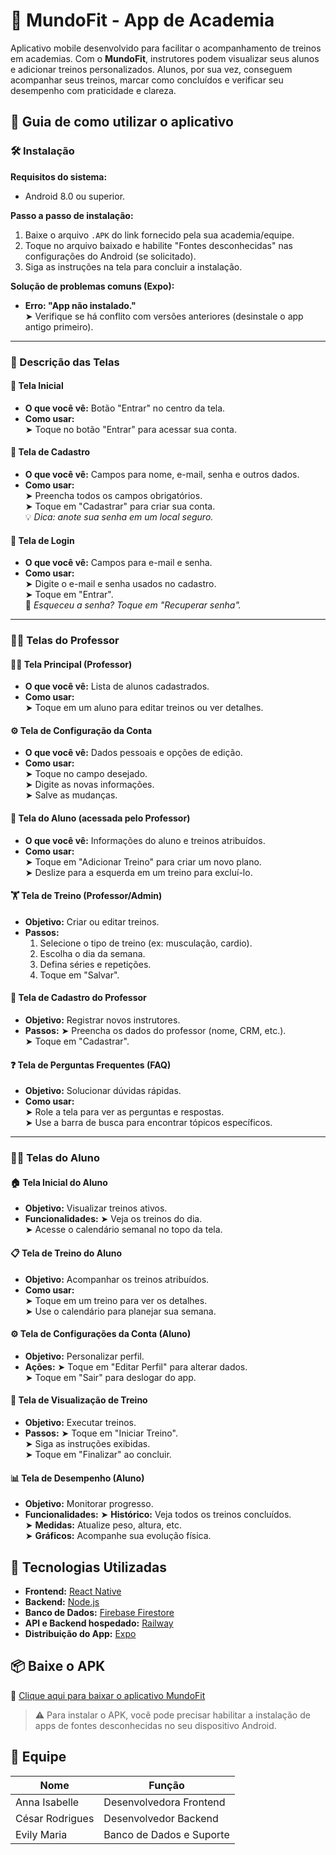 # 💪 MundoFit - App de Academia

Aplicativo mobile desenvolvido para facilitar o acompanhamento de treinos em academias. Com o **MundoFit**, instrutores podem visualizar seus alunos e adicionar treinos personalizados. Alunos, por sua vez, conseguem acompanhar seus treinos, marcar como concluídos e verificar seu desempenho com praticidade e clareza.

## 📱 Guia de como utilizar o aplicativo
### 🛠️ Instalação

**Requisitos do sistema:**
- Android 8.0 ou superior.

**Passo a passo de instalação:**
1. Baixe o arquivo `.APK` do link fornecido pela sua academia/equipe.
2. Toque no arquivo baixado e habilite "Fontes desconhecidas" nas configurações do Android (se solicitado).
3. Siga as instruções na tela para concluir a instalação.

**Solução de problemas comuns (Expo):**
- **Erro: "App não instalado."**  
  ➤ Verifique se há conflito com versões anteriores (desinstale o app antigo primeiro).

---

### 🧭 Descrição das Telas

#### 🏁 Tela Inicial
- **O que você vê:** Botão "Entrar" no centro da tela.
- **Como usar:**  
  ➤ Toque no botão "Entrar" para acessar sua conta.

#### 📝 Tela de Cadastro
- **O que você vê:** Campos para nome, e-mail, senha e outros dados.
- **Como usar:**  
  ➤ Preencha todos os campos obrigatórios.  
  ➤ Toque em "Cadastrar" para criar sua conta.  
  💡 *Dica: anote sua senha em um local seguro.*

#### 🔐 Tela de Login
- **O que você vê:** Campos para e-mail e senha.
- **Como usar:**  
  ➤ Digite o e-mail e senha usados no cadastro.  
  ➤ Toque em "Entrar".  
  🔁 *Esqueceu a senha? Toque em "Recuperar senha".*

---

### 👨‍🏫 Telas do Professor

#### 🧑‍🎓 Tela Principal (Professor)
- **O que você vê:** Lista de alunos cadastrados.
- **Como usar:**  
  ➤ Toque em um aluno para editar treinos ou ver detalhes.

#### ⚙️ Tela de Configuração da Conta
- **O que você vê:** Dados pessoais e opções de edição.
- **Como usar:**  
  ➤ Toque no campo desejado.  
  ➤ Digite as novas informações.  
  ➤ Salve as mudanças.

#### 🧾 Tela do Aluno (acessada pelo Professor)
- **O que você vê:** Informações do aluno e treinos atribuídos.
- **Como usar:**  
  ➤ Toque em "Adicionar Treino" para criar um novo plano.  
  ➤ Deslize para a esquerda em um treino para excluí-lo.

#### 🏋️ Tela de Treino (Professor/Admin)
- **Objetivo:** Criar ou editar treinos.
- **Passos:**
  1. Selecione o tipo de treino (ex: musculação, cardio).
  2. Escolha o dia da semana.
  3. Defina séries e repetições.
  4. Toque em "Salvar".

#### 👤 Tela de Cadastro do Professor
- **Objetivo:** Registrar novos instrutores.
- **Passos:**
  ➤ Preencha os dados do professor (nome, CRM, etc.).  
  ➤ Toque em "Cadastrar".

#### ❓ Tela de Perguntas Frequentes (FAQ)
- **Objetivo:** Solucionar dúvidas rápidas.
- **Como usar:**  
  ➤ Role a tela para ver as perguntas e respostas.  
  ➤ Use a barra de busca para encontrar tópicos específicos.

---

### 🧑‍💻 Telas do Aluno

#### 🏠 Tela Inicial do Aluno
- **Objetivo:** Visualizar treinos ativos.
- **Funcionalidades:**
  ➤ Veja os treinos do dia.  
  ➤ Acesse o calendário semanal no topo da tela.

#### 📋 Tela de Treino do Aluno
- **Objetivo:** Acompanhar os treinos atribuídos.
- **Como usar:**  
  ➤ Toque em um treino para ver os detalhes.  
  ➤ Use o calendário para planejar sua semana.

#### ⚙️ Tela de Configurações da Conta (Aluno)
- **Objetivo:** Personalizar perfil.
- **Ações:**
  ➤ Toque em "Editar Perfil" para alterar dados.  
  ➤ Toque em "Sair" para deslogar do app.

#### 🎯 Tela de Visualização de Treino
- **Objetivo:** Executar treinos.
- **Passos:**
  ➤ Toque em "Iniciar Treino".  
  ➤ Siga as instruções exibidas.  
  ➤ Toque em "Finalizar" ao concluir.

#### 📊 Tela de Desempenho (Aluno)
- **Objetivo:** Monitorar progresso.
- **Funcionalidades:**
  ➤ **Histórico:** Veja todos os treinos concluídos.  
  ➤ **Medidas:** Atualize peso, altura, etc.  
  ➤ **Gráficos:** Acompanhe sua evolução física.


## 🧰 Tecnologias Utilizadas

- **Frontend:** [React Native](https://reactnative.dev/)
- **Backend:** [Node.js](https://nodejs.org/)
- **Banco de Dados:** [Firebase Firestore](https://firebase.google.com/products/firestore)
- **API e Backend hospedado:** [Railway](https://railway.app/)
- **Distribuição do App:** [Expo](https://expo.dev/)

## 📦 Baixe o APK

📲 [Clique aqui para baixar o aplicativo MundoFit](https://expo.dev/accounts/druwg/projects/mundoFit/builds/26b1c77d-d062-4428-a039-92555a4e96d8)

> ⚠️ Para instalar o APK, você pode precisar habilitar a instalação de apps de fontes desconhecidas no seu dispositivo Android.

## 👥 Equipe

| Nome             | Função                         |
|------------------|--------------------------------|
| Anna Isabelle    | Desenvolvedora Frontend        |
| César Rodrigues  | Desenvolvedor Backend          |
| Evily Maria      | Banco de Dados e Suporte       |


